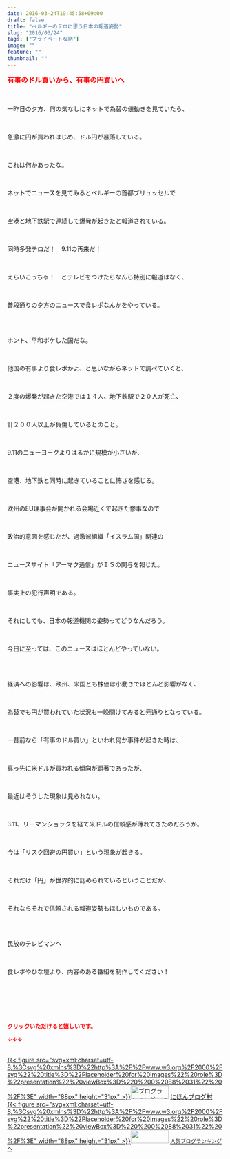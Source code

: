 ```yaml
---
date: 2016-03-24T19:45:58+09:00
draft: false
title: "ベルギーのテロに思う日本の報道姿勢"
slug: "2016/03/24"
tags: ["プライベートな話"]
image: ""
feature: ""
thumbnail: ""
---
```

<p><font color="#ff0000" size="3"><strong>有事のドル買いから、有事の円買いへ</strong></font></p><br/><p>一昨日の夕方、何の気なしにネットで為替の値動きを見ていたら、<br/></p><br/><p>急激に円が買われはじめ、ドル円が暴落している。<br/></p><br/><p>これは何かあったな。<br/></p><br/><p>ネットでニュースを見てみるとベルギーの首都ブリュッセルで<br/></p><br/><p>空港と地下鉄駅で連続して爆発が起きたと報道されている。<br/></p><br/><p>同時多発テロだ！　9.11の再来だ！<br/></p><br/><p>えらいこっちゃ！　とテレビをつけたらなんら特別に報道はなく、<br/></p><br/><p>普段通りの夕方のニュースで食レポなんかをやっている。<br/></p><br/><br/><p>ホント、平和ボケした国だな。<br/></p><br/><p>他国の有事より食レポかよ、と思いながらネットで調べていくと、<br/></p><br/><p>２度の爆発が起きた空港では１４人、地下鉄駅で２０人が死亡、<br/></p><br/><p>計２００人以上が負傷しているとのこと。<br/></p><br/><p>9.11のニューヨークよりはるかに規模が小さいが、<br/></p><br/><p>空港、地下鉄と同時に起きていることに怖さを感じる。<br/></p><br/><p>欧州のEU理事会が開かれる会場近くで起きた惨事なので<br/></p><br/><p>政治的意図を感じたが、過激派組織「イスラム国」関連の<br/></p><br/><p>ニュースサイト「アーマク通信」がＩＳの関与を報じた。<br/></p><br/><p>事実上の犯行声明である。<br/></p><br/><p>それにしても、日本の報道機関の姿勢ってどうなんだろう。<br/></p><br/><p>今日に至っては、このニュースはほとんどやっていない。</p><br/><br/><p>経済への影響は、欧州、米国とも株価は小動きでほとんど影響がなく、<br/></p><br/><p>為替でも円が買われていた状況も一晩開けてみると元通りとなっている。<br/></p><br/><p>一昔前なら「有事のドル買い」といわれ何か事件が起きた時は、<br/></p><br/><p>真っ先に米ドルが買われる傾向が顕著であったが、<br/></p><br/><p>最近はそうした現象は見られない。<br/></p><br/><p>3.11、リーマンショックを経て米ドルの信頼感が薄れてきたのだろうか。<br/></p><br/><p>今は「リスク回避の円買い」という現象が起きる。<br/></p><br/><p>それだけ「円」が世界的に認められているということだが、<br/></p><br/><p>それならそれで信頼される報道姿勢もほしいものである。<br/></p><br/><br/><p>民放のテレビマンへ<br/></p><br/><p>食レポやひな壇より、内容のある番組を制作してください！ </p><br/><p><br/></p><br/><p><font color="#ff0000" size="2"><strong>クリックいただけると嬉しいです。<br/></strong></font></p><p><font color="#ff0000" size="2"><strong>↓↓↓</strong></font></p><p><br/><a href="http://www.blogmura.com/ranking.html" target="_blank">{{< figure src="svg+xml;charset=utf-8,%3Csvg%20xmlns%3D%22http%3A%2F%2Fwww.w3.org%2F2000%2Fsvg%22%20title%3D%22Placeholder%20for%20Images%22%20role%3D%22presentation%22%20viewBox%3D%220%200%2088%2031%22%20%2F%3E" width="88px" height="31px" >}}<noscript><img border="0" alt="ブログランキング・にほんブログ村へ" src="https://img-proxy.blog-video.jp/images?url=http%3A%2F%2Fwww.blogmura.com%2Fimg%2Fwww88_31.gif" width="88" height="31"></noscript></a> <a href="http://www.blogmura.com/ranking.html" target="_blank">にほんブログ村</a> <br/><a title="人気ブログランキングへ" href="link.php?1804582">{{< figure src="svg+xml;charset=utf-8,%3Csvg%20xmlns%3D%22http%3A%2F%2Fwww.w3.org%2F2000%2Fsvg%22%20title%3D%22Placeholder%20for%20Images%22%20role%3D%22presentation%22%20viewBox%3D%220%200%2088%2031%22%20%2F%3E" width="88px" height="31px" >}}<noscript><img border="0" src="https://blog.with2.net/img/banner/banner_22.gif" width="88" height="31"></noscript></a> <a style="FONT-SIZE: 12px" href="link.php?1804582">人気ブログランキングへ</a> </p>

